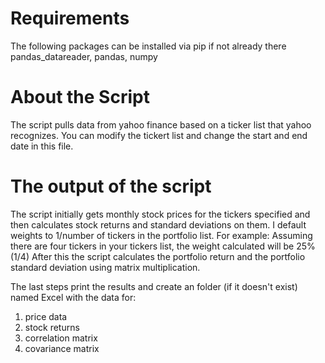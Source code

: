 # Requirements
The following packages can be installed via pip if not already there \
pandas_datareader, pandas, numpy

# About the Script
The script pulls data from yahoo finance based on a ticker list that yahoo recognizes. You can modify the tickert list and change the start and end date in this file.

# The output of the script
The script initially gets monthly stock prices for the tickers specified and then calculates stock returns and standard deviations on them. I default weights to 1/number of tickers in the portfolio list. For example: Assuming there are four tickers in your tickers list, the weight calculated will be 25% (1/4)
After this the script calculates the portfolio return and the portfolio standard deviation using matrix multiplication.

The last steps print the results and create an folder (if it doesn't exist) named Excel with the data for:
1. price data
2. stock returns
3. correlation matrix
4. covariance matrix
